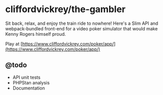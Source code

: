 # cliffordvickrey/the-gambler

Sit back, relax, and enjoy the train ride to nowhere! Here's a Slim  API and webpack-bundled front-end for a video poker simulator that would make Kenny Rogers himself proud.

Play at [https://www.cliffordvickrey.com/poker/app/](https://www.cliffordvickrey.com/poker/app/)

## @todo

* API unit tests
* PHPStan analysis
* Documentation
